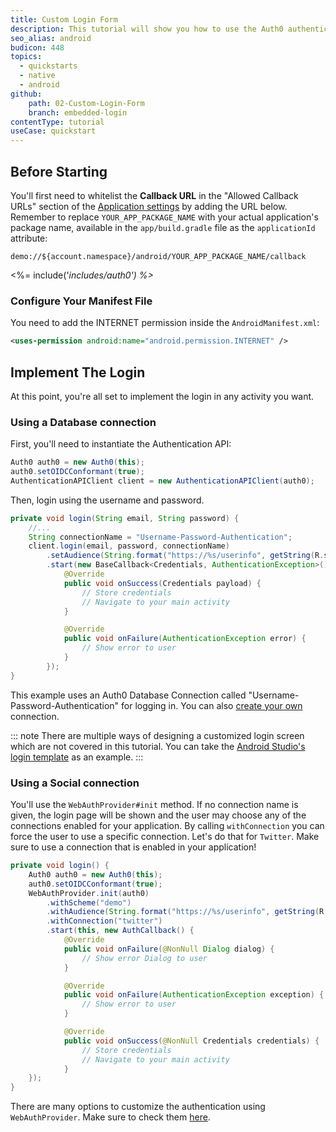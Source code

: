 ```yaml
---
title: Custom Login Form
description: This tutorial will show you how to use the Auth0 authentication API in your Android project to create a custom login form.
seo_alias: android
budicon: 448
topics:
  - quickstarts
  - native
  - android
github:
    path: 02-Custom-Login-Form
    branch: embedded-login
contentType: tutorial
useCase: quickstart
---
```


## Before Starting

You'll first need to whitelist the **Callback URL** in the "Allowed Callback URLs" section of the [Application settings](${manage_url}/#/applications) by adding the URL below. Remember to replace `YOUR_APP_PACKAGE_NAME` with your actual application's package name, available in the `app/build.gradle` file as the `applicationId` attribute:

```text
demo://${account.namespace}/android/YOUR_APP_PACKAGE_NAME/callback
```

<%= include('_includes/_auth0') %>__

### Configure Your Manifest File

You need to add the INTERNET permission inside the `AndroidManifest.xml`:

```xml
<uses-permission android:name="android.permission.INTERNET" />
```

## Implement The Login

At this point, you're all set to implement the login in any activity you want.

### Using a Database connection

First, you'll need to instantiate the Authentication API:

```java
Auth0 auth0 = new Auth0(this);
auth0.setOIDCConformant(true);
AuthenticationAPIClient client = new AuthenticationAPIClient(auth0);
```

Then, login using the username and password.

```java
private void login(String email, String password) {
    //...
    String connectionName = "Username-Password-Authentication";
    client.login(email, password, connectionName)
        .setAudience(String.format("https://%s/userinfo", getString(R.string.com_auth0_domain)))
        .start(new BaseCallback<Credentials, AuthenticationException>() {
            @Override
            public void onSuccess(Credentials payload) {
                // Store credentials
                // Navigate to your main activity
            }

            @Override
            public void onFailure(AuthenticationException error) {
                // Show error to user
            }
        });
}
```

This example uses an Auth0 Database Connection called "Username-Password-Authentication" for logging in. You can also [create your own](${manage_url}/#/connections/database/new) connection.

::: note
There are multiple ways of designing a customized login screen which are not covered in this tutorial. You can take the [Android Studio's login template](https://developer.android.com/studio/projects/templates.html) as an example.
:::

### Using a Social connection

You'll use the `WebAuthProvider#init` method. If no connection name is given, the login page will be shown and the user may choose any of the connections enabled for your application. By calling `withConnection` you can force the user to use a specific connection. Let's do that for `Twitter`. Make sure to use a connection that is enabled in your application!

```java
private void login() {
    Auth0 auth0 = new Auth0(this);
    auth0.setOIDCConformant(true);
    WebAuthProvider.init(auth0)
        .withScheme("demo")
        .withAudience(String.format("https://%s/userinfo", getString(R.string.com_auth0_domain)))
        .withConnection("twitter")
        .start(this, new AuthCallback() {
            @Override
            public void onFailure(@NonNull Dialog dialog) {
                // Show error Dialog to user
            }

            @Override
            public void onFailure(AuthenticationException exception) {
                // Show error to user
            }

            @Override
            public void onSuccess(@NonNull Credentials credentials) {
                // Store credentials
                // Navigate to your main activity
            }
    });
}
```

There are many options to customize the authentication using `WebAuthProvider`. Make sure to check them [here](/libraries/auth0-android#implementing-web-based-auth).
